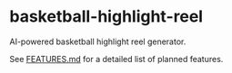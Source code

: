 # basketball-highlight-reel
AI-powered basketball highlight reel generator.

See [FEATURES.md](FEATURES.md) for a detailed list of planned features.
